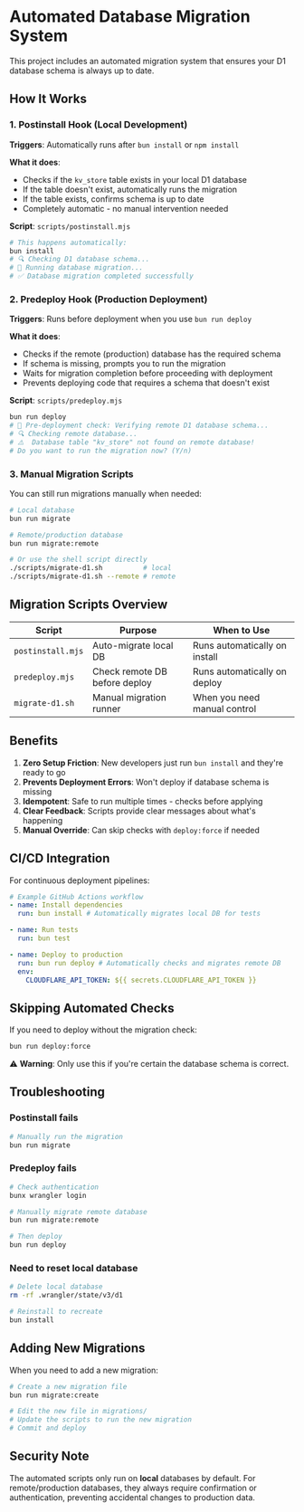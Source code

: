 # Automated Database Migration System

This project includes an automated migration system that ensures your D1 database schema is always up to date.

## How It Works

### 1. Postinstall Hook (Local Development)

**Triggers**: Automatically runs after `bun install` or `npm install`

**What it does**:
- Checks if the `kv_store` table exists in your local D1 database
- If the table doesn't exist, automatically runs the migration
- If the table exists, confirms schema is up to date
- Completely automatic - no manual intervention needed

**Script**: `scripts/postinstall.mjs`

```bash
# This happens automatically:
bun install
# 🔍 Checking D1 database schema...
# 🔄 Running database migration...
# ✅ Database migration completed successfully
```

### 2. Predeploy Hook (Production Deployment)

**Triggers**: Runs before deployment when you use `bun run deploy`

**What it does**:
- Checks if the remote (production) database has the required schema
- If schema is missing, prompts you to run the migration
- Waits for migration completion before proceeding with deployment
- Prevents deploying code that requires a schema that doesn't exist

**Script**: `scripts/predeploy.mjs`

```bash
bun run deploy
# 🚀 Pre-deployment check: Verifying remote D1 database schema...
# 🔍 Checking remote database...
# ⚠️  Database table "kv_store" not found on remote database!
# Do you want to run the migration now? (Y/n)
```

### 3. Manual Migration Scripts

You can still run migrations manually when needed:

```bash
# Local database
bun run migrate

# Remote/production database
bun run migrate:remote

# Or use the shell script directly
./scripts/migrate-d1.sh          # local
./scripts/migrate-d1.sh --remote # remote
```

## Migration Scripts Overview

| Script | Purpose | When to Use |
|--------|---------|-------------|
| `postinstall.mjs` | Auto-migrate local DB | Runs automatically on install |
| `predeploy.mjs` | Check remote DB before deploy | Runs automatically on deploy |
| `migrate-d1.sh` | Manual migration runner | When you need manual control |

## Benefits

1. **Zero Setup Friction**: New developers just run `bun install` and they're ready to go
2. **Prevents Deployment Errors**: Won't deploy if database schema is missing
3. **Idempotent**: Safe to run multiple times - checks before applying
4. **Clear Feedback**: Scripts provide clear messages about what's happening
5. **Manual Override**: Can skip checks with `deploy:force` if needed

## CI/CD Integration

For continuous deployment pipelines:

```yaml
# Example GitHub Actions workflow
- name: Install dependencies
  run: bun install # Automatically migrates local DB for tests

- name: Run tests
  run: bun test

- name: Deploy to production
  run: bun run deploy # Automatically checks and migrates remote DB
  env:
    CLOUDFLARE_API_TOKEN: ${{ secrets.CLOUDFLARE_API_TOKEN }}
```

## Skipping Automated Checks

If you need to deploy without the migration check:

```bash
bun run deploy:force
```

⚠️ **Warning**: Only use this if you're certain the database schema is correct.

## Troubleshooting

### Postinstall fails
```bash
# Manually run the migration
bun run migrate
```

### Predeploy fails
```bash
# Check authentication
bunx wrangler login

# Manually migrate remote database
bun run migrate:remote

# Then deploy
bun run deploy
```

### Need to reset local database
```bash
# Delete local database
rm -rf .wrangler/state/v3/d1

# Reinstall to recreate
bun install
```

## Adding New Migrations

When you need to add a new migration:

```bash
# Create a new migration file
bun run migrate:create

# Edit the new file in migrations/
# Update the scripts to run the new migration
# Commit and deploy
```

## Security Note

The automated scripts only run on **local** databases by default. For remote/production databases, they always require confirmation or authentication, preventing accidental changes to production data.
